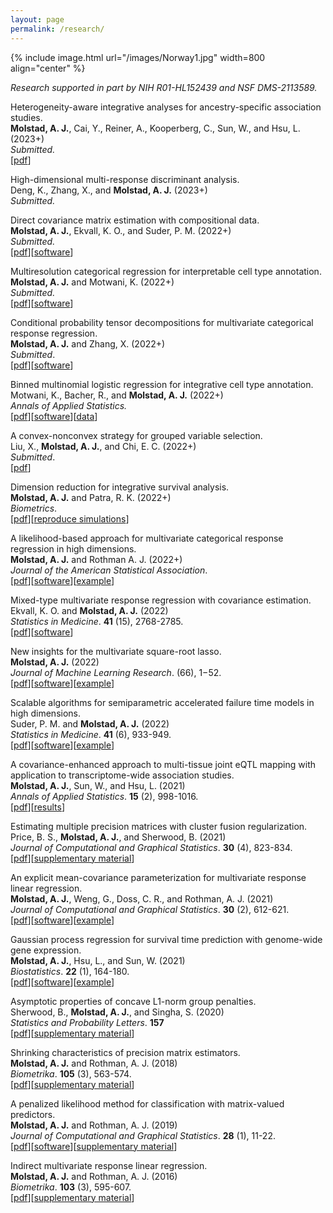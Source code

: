 ```yaml
---
layout: page
permalink: /research/
---
```


{% include image.html url="/images/Norway1.jpg" width=800 align="center" %}


*Research supported in part by NIH R01-HL152439 and NSF DMS-2113589.* 

<!-- Nonparametric accelerated failure time models for multiview survival analysis. <br>
Gelis-Cadena, K. and **Molstad, A. J.** (2022+) <br>
*Submitted.* <br> 
[[pdf](https://arxiv.org/abs/2108.02143)][[software](https://github.com/ajmolstad/IntegrativeCox)]<br> -->

<!-- 
Simultaneous predictor and response dimension reduction for multivariate categorical response regression. <br>
Jin, Y., **Molstad, A. J.**, and Zhang, X. (2022+) <br>
*Submitted.* <br> 
[[pdf](https://arxiv.org/abs/2108.02143)][[software](https://github.com/ajmolstad/IntegrativeCox)]<br> -->

Heterogeneity-aware integrative analyses for ancestry-specific association studies. <br>
**Molstad, A. J.**, Cai, Y., Reiner, A., Kooperberg, C., Sun, W., and Hsu, L. (2023+) <br>
*Submitted.* <br>
[[pdf](https://arxiv.org/abs/2306.05571)] <br>


High-dimensional multi-response discriminant analysis. <br>
Deng, K., Zhang, X., and **Molstad, A. J.**  (2023+) <br>
*Submitted.* <br> 

<!-- 
Integration of proteomics quantitative trait loci into genetic association analysis of stroke in the African American population. (2023+)<br>
Cai, Y., **Molstad, A. J.**, Kooperberg, C., Reiner, A., Sun, W., and Hsu, L. <br>
*Submitted.* <br>  -->

Direct covariance matrix estimation with compositional data. <br>
**Molstad, A. J.**, Ekvall, K. O., and Suder, P. M. (2022+) <br>
*Submitted.* <br>
[[pdf](https://arxiv.org/abs/2212.09833)][[software](https://github.com/ajmolstad/CompositionalCovariance)]   
 
Multiresolution categorical regression for interpretable cell type annotation. <br>
**Molstad, A. J.** and Motwani, K. (2022+) <br>
*Submitted.* <br> 
[[pdf](https://arxiv.org/abs/2208.13857)][[software](https://github.com/ajmolstad/HierMultinom)]<br>   


Conditional probability tensor decompositions for
multivariate categorical response regression. <br>
**Molstad, A. J.** and Zhang, X. (2022+)<br>
*Submitted*. <br> 
[[pdf](https://arxiv.org/abs/2206.10676)][[software](https://github.com/ajmolstad/CondTensorDecomp)]  

Binned multinomial logistic regression for integrative cell type annotation. <br>
Motwani, K., Bacher, R., and **Molstad, A. J.** (2022+) <br>
*Annals of Applied Statistics.* <br> 
[[pdf](https://arxiv.org/abs/2111.12149)][[software](https://github.com/keshav-motwani/IBMR/)][[data](https://github.com/keshav-motwani/AnnotatedPBMC)]<br> 

A convex-nonconvex strategy for grouped variable selection. <br>
Liu, X., **Molstad, A. J.**, and Chi, E. C. (2022+) <br>
*Submitted*. <br> 
[[pdf](https://arxiv.org/abs/2111.15075)] <br>

Dimension reduction for integrative survival analysis. <br>
**Molstad, A. J.** and Patra, R. K. (2022+)<br>
*Biometrics*. <br>
[[pdf](/docs/IntegrativeCox.pdf)][[reproduce simulations](https://github.com/ajmolstad/IntegrativeCox)]<br>

A likelihood-based approach for multivariate categorical response regression in high dimensions. <br>
**Molstad, A. J.** and Rothman A. J. (2022+)<br>
*Journal of the American Statistical Association*. <br>
[[pdf](https://www.tandfonline.com/doi/abs/10.1080/01621459.2021.1999819?journalCode=uasa20)][[software](https://github.com/ajmolstad/BvCategorical)][[example](/docs/BvCategorical_Example.html)] <br>


Mixed-type multivariate response regression with covariance estimation. <br>
Ekvall, K. O. and **Molstad, A. J.** (2022)<br>
*Statistics in Medicine*. **41** (15),  2768-2785. <br>
[[pdf](https://onlinelibrary.wiley.com/doi/10.1002/sim.9383?af=R)][[software](https://github.com/koekvall/mmrr)]<br>

New insights for the multivariate square-root lasso. <br>
**Molstad, A. J.** (2022)<br>
*Journal of Machine Learning Research*. (66), 1−52.   <br>
[[pdf](https://jmlr.org/papers/v23/20-064.html)][[software](https://github.com/ajmolstad/MSRL)][[example](/docs/MSRL_Example.html)] <br>



Scalable algorithms for semiparametric accelerated failure time models in high dimensions.<br>
Suder, P. M. and **Molstad, A. J.** (2022) <br>
*Statistics in Medicine*. **41** (6), 933-949. <br>
[[pdf](https://arxiv.org/abs/2104.01707)][[software](https://github.com/ajmolstad/penAFT)][[example](/docs/penAFT_Example.html)]<br>



A covariance-enhanced approach to multi-tissue joint eQTL mapping with application to transcriptome-wide association studies.  <br>
**Molstad, A. J.**, Sun, W., and Hsu, L. (2021)<br>
*Annals of Applied Statistics*.  **15** (2), 998-1016.<br>
[[pdf](https://projecteuclid.org/journals/annals-of-applied-statistics/volume-15/issue-2/A-covariance-enhanced-approach-to-multitissue-joint-eQTL-mapping-with/10.1214/20-AOAS1432.short)][[results](https://github.com/ajmolstad/MTeQTLResults)] <br>

Estimating multiple precision matrices with cluster fusion regularization. <br>
Price, B. S., **Molstad, A. J.**, and Sherwood, B. (2021)<br>
*Journal of Computational and Graphical Statistics*.  **30** (4), 823-834. <br>
[[pdf](https://www.tandfonline.com/doi/pdf/10.1080/10618600.2021.1874963?casa_token=stoGAjrlYbUAAAAA:YQArJJxGutWxREoX509u0yGiEgMrtk-fYaR-B2iPSCkG6o_E5vHay7QreuGHtjsCrqBHImDwKI7T)][[supplementary material](https://ndownloader.figstatic.com/files/26117444)]<br>


An explicit mean-covariance parameterization for multivariate response linear regression. <br>
**Molstad, A. J.**, Weng, G., Doss, C. R., and Rothman, A. J. (2021)<br>
*Journal of Computational and Graphical Statistics*. **30** (2), 612-621. <br>
[[pdf](https://www.tandfonline.com/doi/pdf/10.1080/10618600.2020.1853551?casa_token=dQzCJAFc1ZoAAAAA:Uaq0GRdBijyS7kavHT9njRKCFqCvnE-XBddXiI_w8BAEf0ZCllJVy_ALwrcXpGxSJSKcdS4i7P_q)][[software](https://github.com/ajmolstad/MCMVR)][[example](/docs/MCMVR_Example.html)]<br>


Gaussian process regression for survival time prediction with genome-wide gene expression. <br>
**Molstad, A. J.**, Hsu, L., and Sun, W. (2021) <br>
*Biostatistics*.  **22** (1), 164-180. <br>
[[pdf](https://academic.oup.com/biostatistics/advance-article/doi/10.1093/biostatistics/kxz023/5530981)][[software](https://github.com/ajmolstad/SurvGPR)][[example](/docs/SurvGPR_Example.html)]<br> 


Asymptotic properties of concave L1-norm group penalties.  <br>
Sherwood, B., **Molstad, A. J.**, and Singha, S. (2020)<br>
*Statistics and Probability Letters*. **157** <br>
[[pdf](https://www.sciencedirect.com/science/article/pii/S0167715219302779)][[supplementary material](https://www.sciencedirect.com/science/article/pii/S0167715219302779#appSB)] <br>


Shrinking characteristics of precision matrix estimators. <br>
**Molstad, A. J.** and Rothman, A. J. (2018) <br>
*Biometrika*. **105** (3), 563-574. <br>
[[pdf](https://academic.oup.com/biomet/article/105/3/563/4994725?guestAccessKey=34dcd085-e992-4398-a8f9-a56cb3ac9207)][[supplementary material](https://academic.oup.com/biomet/article/105/3/563/4994725?guestAccessKey=34dcd085-e992-4398-a8f9-a56cb3ac9207#supplementary-data)]<br>


A penalized likelihood method for classification with matrix-valued predictors. <br>
**Molstad, A. J.**  and Rothman, A. J. (2019)<br>
*Journal of Computational and Graphical Statistics*. **28** (1), 11-22. <br>
[[pdf](https://www.tandfonline.com/doi/full/10.1080/10618600.2018.1476249)][[software](https://github.com/ajmolstad/MatrixLDA)][[supplementary material](https://www.tandfonline.com/doi/suppl/10.1080/10618600.2018.1476249?scroll=top)] <br>

Indirect multivariate response linear regression. <br>
**Molstad, A. J.** and Rothman, A. J. (2016) <br>
*Biometrika*. **103** (3), 595-607.<br>
[[pdf](https://academic.oup.com/biomet/article-abstract/103/3/595/1744444/Indirect-multivariate-response-linear-regression?redirectedFrom=fulltext)][[supplementary material](https://academic.oup.com/biomet/article/103/3/595/1744444#supplementary-data)]<br>